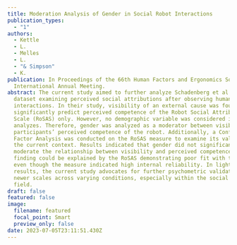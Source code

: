 ```yaml
---
title: Moderation Analysis of Gender in Social Robot Interactions
publication_types:
  - "1"
authors:
  - Kettle
  - L.
  - Melles
  - L.
  - "& Simpson"
  - K.
publication: In Proceedings of the 66th Human Factors and Ergonomics Society
  International Annual Meeting.
abstract: The current study aimed to further analyze Schadenberg et al.’s (2021)
  dataset examining perceived social attributions after observing human-robot
  interactions. In their study, visibility of an external cause was found to
  significantly predict perceived competence of the Robot Social Attributes
  Scale (RoSAS) only. However, no demographic variable was considered in the
  analyzes. Therefore, gender was analyzed as a moderator between visibility and
  participants’ perceived competence of the robot. Additionally, a Confirmatory
  Factor Analysis was conducted on the RoSAS measure to examine its validity in
  the current context. Results indicated that gender did not significantly
  moderate the relationship between visibility and perceived competence. This
  finding could be explained by the RoSAS demonstrating poor fit with the data
  even though the measure indicated high internal reliability. In light of these
  results, the current study advocates for further psychometric validation of
  newer scales across varying conditions, especially within the social robotics
  field.
draft: false
featured: false
image:
  filename: featured
  focal_point: Smart
  preview_only: false
date: 2023-07-05T23:11:51.430Z
---
```

